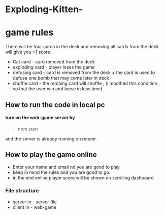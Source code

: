 # Exploding-Kitten-

# game rules

There will be four cards in the deck and removing all cards from the deck will give you +1 score .

- Cat card        -  card removed from the deck
- exploding card  -  player loses the game
- defusing card   -  card is removed from the deck + the card is used to defuse one bomb that may come later in deck
- shuffle card    -  the remaing card will shuffle , (i modified this condition , so that the user win and loose in less time)


## How to run the code in local pc

#### turn on the web-game server by
> npm start 

and the server is already running on render .

## How to play the game online
- Enter your name and email nd you are good to play
- keep in mind the rules and you are good to go.
- in the end online player score will be shown on scrolling dashboard


### File structure
- server  in - server file
- client  in - web-game
